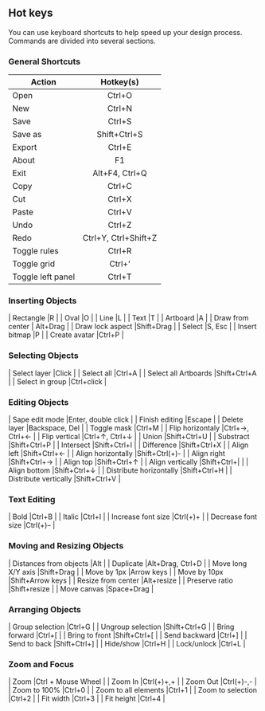 ﻿## Hot keys

You can use keyboard shortcuts to help speed up your design process. Commands are divided into several sections.

### General Shortcuts


| Action        | Hotkey(s)     |
| ------------- |:-------------:|
| Open |Ctrl+O |
| New |Ctrl+N |
| Save |Ctrl+S |
| Save as |Shift+Ctrl+S |
| Export |Ctrl+E |
| About |F1 |
| Exit |Alt+F4, Ctrl+Q |
| Copy |Ctrl+C |
| Cut |Ctrl+X |
| Paste |Ctrl+V |
| Undo |Ctrl+Z  |
| Redo |Ctrl+Y, Ctrl+Shift+Z |
| Toggle rules |Ctrl+R |
| Toggle grid |Ctrl+’ |
| Toggle left panel |Ctrl+T | 



### Inserting Objects


| Rectangle |R |
| Oval |O |
| Line |L |
| Text	|T |
| Artboard |A |
| Draw from center | Alt+Drag |
| Draw lock aspect |Shift+Drag |
| Select |S, Esc |
| Insert bitmap |P |
| Create avatar |Ctrl+P |

### Selecting Objects


| Select layer |Click |
| Select all |Ctrl+A |
| Select all Artboards |Shift+Ctrl+A |
| Select in group |Ctrl+click |

### Editing Objects


| Sape edit mode |Enter, double click |
| Finish editing |Escape |
| Delete layer |Backspace, Del |
| Toggle mask |Ctrl+M |
| Flip horizontaly |Ctrl+→, Ctrl+← | 
| Flip vertical |Ctrl+↑, Ctrl+↓ |
| Union |Shift+Ctrl+U |
| Substract |Shift+Ctrl+P |
| Intersect |Shift+Ctrl+I |
| Difference |Shift+Ctrl+X |
| Align left |Shift+Ctrl+← |
| Align horizontally |Shift+Ctrl(+)- |
| Align right |Shift+Ctrl+→ |
| Align top |Shift+Ctrl+↑ |
| Align vertically |Shift+Ctrl+| |
| Align bottom |Shift+Ctrl+↓  |
| Distribute horizontally |Shift+Ctrl+H |
| Distribute vertically |Shift+Ctrl+V |

### Text Editing


| Bold |Ctrl+B |
| Italic  |Ctrl+I |
| Increase font size |Ctrl(+)+ |
| Decrease font size |Ctrl(+)– |

### Moving and Resizing Objects


| Distances from objects |Alt |
| Duplicate |Alt+Drag, Ctrl+D |
| Move long X/Y axis |Shift+Drag |
| Move by 1px |Arrow keys |
| Move by 10px |Shift+Arrow keys |
| Resize from center |Alt+resize |
| Preserve ratio |Shift+resize |
| Move canvas |Space+Drag |

### Arranging Objects


| Group selection |Ctrl+G |
| Ungroup selection |Shift+Ctrl+G |
| Bring forward |Ctrl+[ |
| Bring to front |Shift+Ctrl+[ |
| Send backward |Ctrl+] |
| Send to back |Shift+Ctrl+] |
| Hide/show |Ctrl+H |
| Lock/unlock |Ctrl+L |

### Zoom and Focus


| Zoom |Ctrl + Mouse Wheel |
| Zoom In |Ctrl(+)+,+ |
| Zoom Out |Ctrl(+)-,- |
| Zoom to 100% |Ctrl+0 |
| Zoom to all elements |Ctrl+1 |
| Zoom to selection |Ctrl+2 |
| Fit width |Ctrl+3 |
| Fit height |Ctrl+4 |







